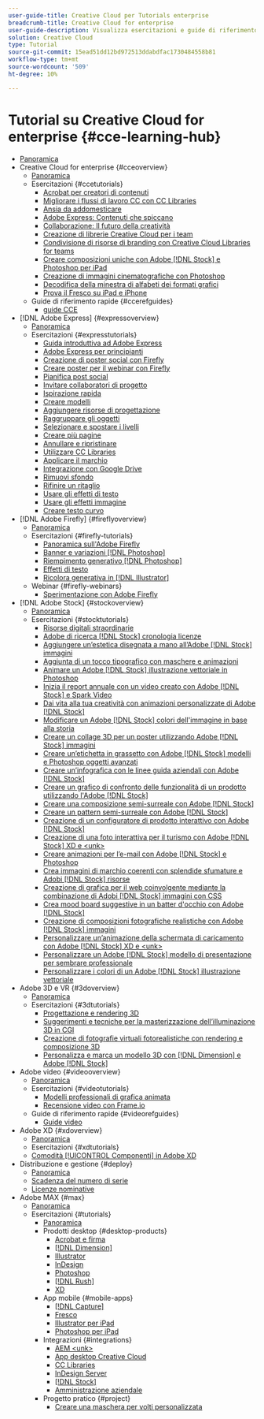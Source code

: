 ```yaml
---
user-guide-title: Creative Cloud per Tutorials enterprise
breadcrumb-title: Creative Cloud for enterprise
user-guide-description: Visualizza esercitazioni e guide di riferimento rapide incentrate sulla Creative Cloud per le aziende
solution: Creative Cloud
type: Tutorial
source-git-commit: 15ead51dd12bd972513ddabdfac1730484558b81
workflow-type: tm+mt
source-wordcount: '509'
ht-degree: 10%

---
```



# Tutorial su Creative Cloud for enterprise {#cce-learning-hub}

+ [Panoramica](overview.md)
+ Creative Cloud for enterprise {#cceoverview}
   + [Panoramica](cce/overview-cce.md)
   + Esercitazioni {#ccetutorials}
      + [Acrobat per creatori di contenuti](cce/acrobat-content-creators.md)
      + [Migliorare i flussi di lavoro CC con CC Libraries](cce/cc-workflows-cc-libraries.md)
      + [Ansia da addomesticare](cce/taming-type-anxiety.md)
      + [Adobe Express: Contenuti che spiccano](cce/adobe-express-content-that-stands-out.md)
      + [Collaborazione: Il futuro della creatività](cce/collaboration-the-future-of-creativity.md)
      + [Creazione di librerie Creative Cloud per i team](cce/ccteamlibraries.md)
      + [Condivisione di risorse di branding con Creative Cloud Libraries for teams](cce/sharecclibraries.md)
      + [Creare composizioni uniche con Adobe [!DNL Stock] e Photoshop per iPad](cce/compositepsipad.md)
      + [Creazione di immagini cinematografiche con Photoshop](cce/cinemagraphps.md)
      + [Decodifica della minestra di alfabeti dei formati grafici](cce/alphabetsoup.md)
      + [Prova il Fresco su iPad e iPhone](cce/frescoworkshop.md)
   + Guide di riferimento rapide {#ccerefguides}
      + [guide CCE](quick-reference/overview-ref.md)
+ [!DNL Adobe Express] {#expressoverview}
   + [Panoramica](express/overview-express.md)
   + Esercitazioni {#expresstutorials}
      + [Guida introduttiva ad Adobe Express](express/get-started.md)
      + [Adobe Express per principianti](express/adobe-express-beginners.md)
      + [Creazione di poster social con Firefly](express/create-social-posters.md)
      + [Creare poster per il webinar con Firefly](express/create-webinar-poster.md)
      + [Pianifica post social](express/schedule.md)
      + [Invitare collaboratori di progetto](express/collaborate.md)
      + [Ispirazione rapida](express/get-inspiration.md)
      + [Creare modelli](express/create-templates.md)
      + [Aggiungere risorse di progettazione](express/add-design-assets.md)
      + [Raggruppare gli oggetti](express/group-objects.md)
      + [Selezionare e spostare i livelli](express/layers.md)
      + [Creare più pagine](express/multiple-pages.md)
      + [Annullare e ripristinare](express/undo-redo.md)
      + [Utilizzare CC Libraries](express/cc-libraries.md)
      + [Applicare il marchio](express/brand.md)
      + [Integrazione con Google Drive](express/google-drive.md)
      + [Rimuovi sfondo](express/remove-background.md)
      + [Rifinire un ritaglio](express/refine-cutout.md)
      + [Usare gli effetti di testo](express/text-effects.md)
      + [Usare gli effetti immagine](express/image-effects.md)
      + [Creare testo curvo](express/create-curved-text.md)
+ [!DNL Adobe Firefly] {#fireflyoverview}
   + [Panoramica](firefly/overview-firefly.md)
   + Esercitazioni {#firefly-tutorials}
      + [Panoramica sull&#39;Adobe Firefly](firefly/overview-of-firefly.md)
      + [Banner e variazioni [!DNL Photoshop]](firefly/web-banner-ad.md)
      + [Riempimento generativo [!DNL Photoshop]](firefly/generative-fill.md)
      + [Effetti di testo](firefly/text-effects.md)
      + [Ricolora generativa in [!DNL Illustrator]](firefly/generative-recolor.md)
   + Webinar {#firefly-webinars}
      + [Sperimentazione con Adobe Firefly](firefly/webinar-experimenting.md)
+ [!DNL Adobe Stock] {#stockoverview}
   + [Panoramica](stock/overview-stock.md)
   + Esercitazioni {#stocktutorials}
      + [Risorse digitali straordinarie](stock/stunning-digital-assets.md)
      + [Adobe di ricerca [!DNL Stock] cronologia licenze](stock/searchstock.md)
      + [Aggiungere un’estetica disegnata a mano all’Adobe [!DNL Stock] immagini](stock/handdrawn.md)
      + [Aggiunta di un tocco tipografico con maschere e animazioni](stock/flairtypography.md)
      + [Animare un Adobe [!DNL Stock] illustrazione vettoriale in Photoshop](stock/animatevector.md)
      + [Inizia il report annuale con un video creato con Adobe [!DNL Stock] e Spark Video](stock/annualreport.md)
      + [Dai vita alla tua creatività con animazioni personalizzate di Adobe [!DNL Stock]](stock/customanimations.md)
      + [Modificare un Adobe [!DNL Stock] colori dell&#39;immagine in base alla storia](stock/changecolors.md)
      + [Creare un collage 3D per un poster utilizzando Adobe [!DNL Stock] immagini](stock/collage.md)
      + [Creare un’etichetta in grassetto con Adobe [!DNL Stock] modelli e Photoshop oggetti avanzati](stock/boldlabel.md)
      + [Creare un’infografica con le linee guida aziendali con Adobe [!DNL Stock]](stock/infographic.md)
      + [Creare un grafico di confronto delle funzionalità di un prodotto utilizzando l&#39;Adobe [!DNL Stock]](stock/featurecomparison.md)
      + [Creare una composizione semi-surreale con Adobe [!DNL Stock]](stock/surrealcomposite.md)
      + [Creare un pattern semi-surreale con Adobe [!DNL Stock]](stock/surrealpattern.md)
      + [Creazione di un configuratore di prodotto interattivo con Adobe [!DNL Stock]](stock/productconfigurator.md)
      + [Creazione di una foto interattiva per il turismo con Adobe [!DNL Stock] XD e &lt;unk>](stock/interactivetourismphoto.md)
      + [Creare animazioni per l’e-mail con Adobe [!DNL Stock] e Photoshop](stock/animationemail.md)
      + [Crea immagini di marchio coerenti con splendide sfumature e Adobi [!DNL Stock] risorse](stock/brandgradients.md)
      + [Creazione di grafica per il web coinvolgente mediante la combinazione di Adobi [!DNL Stock] immagini con CSS](stock/webgraphics.md)
      + [Crea mood board suggestive in un batter d&#39;occhio con Adobe [!DNL Stock]](stock/moodboard.md)
      + [Creazione di composizioni fotografiche realistiche con Adobe [!DNL Stock] immagini](stock/realisticcomposite.md)
      + [Personalizzare un’animazione della schermata di caricamento con Adobe [!DNL Stock] XD e &lt;unk>](stock/loadingscreen.md)
      + [Personalizzare un Adobe [!DNL Stock] modello di presentazione per sembrare professionale](stock/presentationtemplate.md)
      + [Personalizzare i colori di un Adobe [!DNL Stock] illustrazione vettoriale](stock/customizecolors.md)
+ Adobe 3D e VR {#3doverview}
   + [Panoramica](3di/overview-3di.md)
   + Esercitazioni {#3dtutorials}
      + [Progettazione e rendering 3D](3di/substance-3d-stager.md)
      + [Suggerimenti e tecniche per la masterizzazione dell’illuminazione 3D in CGI](3di/mastering3dlighting.md)
      + [Creazione di fotografie virtuali fotorealistiche con rendering e composizione 3D](3di/photorealistic.md)
      + [Personalizza e marca un modello 3D con [!DNL Dimension] e Adobe [!DNL Stock]](3di/3ddimensionstock.md)
+ Adobe video {#videooverview}
   + [Panoramica](dva/overview-dva.md)
   + Esercitazioni {#videotutorials}
      + [Modelli professionali di grafica animata](dva/motion-graphics-templates.md)
      + [Recensione video con Frame.io](dva/video-review-frame-io.md)
   + Guide di riferimento rapide {#videorefguides}
      + [Guide video](dva/overview-dva-ref.md)
+ Adobe XD {#xdoverview}
   + [Panoramica](xd/overview-xd.md)
   + Esercitazioni {#xdtutorials}
   + [Comodità [!UICONTROL Componenti] in Adobe XD](xd/components.md)
+ Distribuzione e gestione {#deploy}
   + [Panoramica](deploy/overview-deploy.md)
   + [Scadenza del numero di serie](deploy/cceserial.md)
   + [Licenze nominative](deploy/nameduserlicensing.md)
+ Adobe MAX {#max}
   + [Panoramica](max/overview-max.md)
   + Esercitazioni {#tutorials}
      + [Panoramica](max/maxtutorials.md)
      + Prodotti desktop {#desktop-products}
         + [Acrobat e firma](max/acrobat-sign.md)
         + [[!DNL Dimension]](max/dimension.md)
         + [Illustrator](max/illustrator.md)
         + [InDesign](max/indesign.md)
         + [Photoshop](max/photoshop.md)
         + [[!DNL Rush]](max/rush.md)
         + [XD](max/xd.md)
      + App mobile {#mobile-apps}
         + [[!DNL Capture]](max/capture.md)
         + [Fresco](max/fresco.md)
         + [Illustrator per iPad](max/illustratoripad.md)
         + [Photoshop per iPad](max/photoshopipad.md)
      + Integrazioni {#integrations}
         + [AEM &lt;unk>](max/aem.md)
         + [App desktop Creative Cloud](max/creativeclouddesktopapp.md)
         + [CC Libraries](max/cclibraries.md)
         + [InDesign Server](max/indesignserver.md)
         + [[!DNL Stock]](max/stock.md)
         + [Amministrazione aziendale](max/enterprise.md)
      + Progetto pratico {#project}
         + [Creare una maschera per volti personalizzata](max/handsonproject.md)